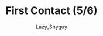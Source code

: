 ---
media: "images/rounds/round_4_2/first_contact_5.png"
media_type: image
title: First Contact (5/6)
author: Lazy_Shyguy
desc: A Nanotrasen expedition team makes first contact with the Soviet expeditionary force.
---